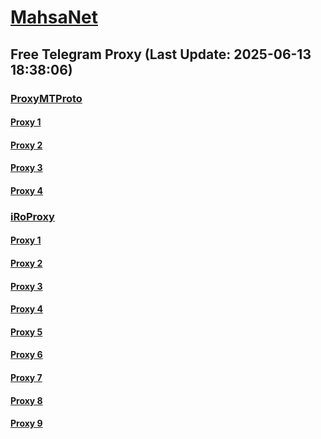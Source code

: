 
# [MahsaNet](https://t.me/mahsa_net)
## Free Telegram Proxy (Last Update: 2025-06-13 18:38:06)
### [ProxyMTProto](https://t.me/ProxyMTProto)
#### [Proxy 1](tg://proxy?server=14.102.10.174&port=85&secret=7gAA8A8Pd1VV____9QBuLmltZWRpYS5zdGVhbXBvd2VyZWQuY29t)
#### [Proxy 2](tg://proxy?server=14.102.10.176&port=85&secret=7gAA8A8Pd1VV____9QBuLmltZWRpYS5zdGVhbXBvd2VyZWQuY29t)
#### [Proxy 3](tg://proxy?server=45.135.195.253&port=443&secret=7gAA8A8Pd1VV____9QBuLmltZWRpYS5zdGVhbXBvd2VyZWQuY29t)
#### [Proxy 4](tg://proxy?server=204.76.203.8&port=443&secret=7gAA8A8Pd1VV____9QBuLmltZWRpYS5zdGVhbXBvd2VyZWQuY29t)
### [iRoProxy](https://t.me/iRoProxy)
#### [Proxy 1](tg://proxy?server=141.11.26.25&port=443&secret=7rXpXsHm4qJ_nKJvoq_oq_ptZWRpYS5zdGVhbXBvd2VyZWQuY29t)
#### [Proxy 2](tg://proxy?server=141.11.26.46&port=443&secret=7rXpXsHm4qJ_nKJvoq_oq_ptZWRpYS5zdGVhbXBvd2VyZWQuY29t)
#### [Proxy 3](tg://proxy?server=141.11.26.47&port=443&secret=7rXpXsHm4qJ_nKJvoq_oq_ptZWRpYS5zdGVhbXBvd2VyZWQuY29t)
#### [Proxy 4](tg://proxy?server=141.11.26.44&port=443&secret=7rXpXsHm4qJ_nKJvoq_oq_ptZWRpYS5zdGVhbXBvd2VyZWQuY29t)
#### [Proxy 5](tg://proxy?server=141.11.26.34&port=443&secret=7rXpXsHm4qJ_nKJvoq_oq_ptZWRpYS5zdGVhbXBvd2VyZWQuY29t)
#### [Proxy 6](tg://proxy?server=141.11.26.40&port=443&secret=7rXpXsHm4qJ_nKJvoq_oq_ptZWRpYS5zdGVhbXBvd2VyZWQuY29t)
#### [Proxy 7](tg://proxy?server=141.11.26.30&port=443&secret=7rXpXsHm4qJ_nKJvoq_oq_ptZWRpYS5zdGVhbXBvd2VyZWQuY29t)
#### [Proxy 8](tg://proxy?server=141.11.26.33&port=443&secret=7rXpXsHm4qJ_nKJvoq_oq_ptZWRpYS5zdGVhbXBvd2VyZWQuY29t)
#### [Proxy 9](tg://proxy?server=141.11.26.27&port=443&secret=7rXpXsHm4qJ_nKJvoq_oq_ptZWRpYS5zdGVhbXBvd2VyZWQuY29t)

    